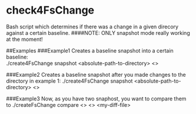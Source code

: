 # check4FsChange
Bash script which determines if there was a change in a given direcory against a certain baseline.
####NOTE: ONLY snapshot mode really working at the moment!

##Examples
###Example1
Creates a baseline snapshot into a certain baseline:	
./create4FsChange snapshot \<absolute-path-to-directory\> \<<my-snapshot-direcory-now>\>

###Example2
Creates a baseline snapshot after you made changes to the directory in example 1:
./create4FsChange snapshot \<absolute-path-to-directory\> \<<my-snapshot-direcory-later>\>

###Example3
Now, as you have two snaphost, you want to compare them to
./createFsChange compare \<<my-snapshot-direcory-now>\> \<<my-snapshot-direcory-later>\> \<my-diff-file\>

